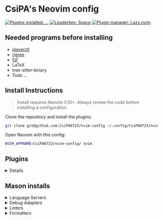 # CsiPA's Neovim config
<!-- markdownlint-disable MD033 -->

<a href="https://dotfyle.com/CsiPA0723/nvim-config"><img alt="Plugins installed: ..." src="https://dotfyle.com/CsiPA0723/nvim-config/badges/plugins?style=for-the-badge" /></a> <!-- markdownlint-disable-line MD013 MD045 -->
<a href="https://dotfyle.com/CsiPA0723/nvim-config"><img alt="Leaderkey: Space" src="https://dotfyle.com/CsiPA0723/nvim-config/badges/leaderkey?style=for-the-badge" /></a> <!-- markdownlint-disable-line MD013 MD045 -->
<a href="https://dotfyle.com/CsiPA0723/nvim-config"><img alt="Plugin manager: Lazy.nvim" src="https://dotfyle.com/CsiPA0723/nvim-config/badges/plugin-manager?style=for-the-badge" /></a> <!-- markdownlint-disable-line MD013 MD045 -->

## Needed programs before installing

- [playerctl](https://github.com/altdesktop/playerctl)
- [rigrep](https://github.com/BurntSushi/ripgrep)
- [fzf](https://github.com/junegunn/fzf)
- LaTeX
- tree-sitter-binary
- Todo ...

## Install Instructions

 > Install requires Neovim 0.10+. Always review the code before installing a configuration.

Clone the repository and install the plugins:

```sh
git clone git@github.com:CsiPA0723/nvim-config ~/.config/CsiPA0723/nvim-config
```

Open Neovim with this config:

```sh
NVIM_APPNAME=CsiPA0723/nvim-config/ nvim
```

## Plugins

<details>

- [b0o/incline.nvim](https://github.com/b0o/incline.nvim)
- [b0o/schemastore.nvim](https://github.com/b0o/schemastore.nvim)
- [catppuccin/nvim](https://github.com/catppuccin/nvim)
- [CsiPA0723/task-runner.nvim](https://github.com/CsiPA0723/task-runner.nvim)
- [cuducos/yaml.nvim](https://github.com/cuducos/yaml.nvim)
- [echasnovski/mini.ai](https://github.com/echasnovski/mini.ai)
- [echasnovski/mini.align](https://github.com/echasnovski/mini.align)
- [echasnovski/mini.surround](https://github.com/echasnovski/mini.surround)
- [fladson/vim-kitty](https://github.com/fladson/vim-kitty)
- [folke/lazydev.nvim](https://github.com/folke/lazydev.nvim)
- [folke/persistence.nvim](https://github.com/folke/persistence.nvim)
- [folke/snacks.nvim](https://github.com/folke/snacks.nvim)
- [folke/todo-comments.nvim](https://github.com/folke/todo-comments.nvim)
- [folke/trouble.nvim](https://github.com/folke/trouble.nvim)
- [folke/which-key.nvim](https://github.com/folke/which-key.nvim)
- [IogaMaster/neocord](https://github.com/IogaMaster/neocord)
- [j-hui/fidget.nvim](https://github.com/j-hui/fidget.nvim)
- [jay-babu/mason-nvim-dap.nvim](https://github.com/jay-babu/mason-nvim-dap.nvim)
- [kevinhwang91/nvim-ufo](https://github.com/kevinhwang91/nvim-ufo)
- [kevinhwang91/promise-async](https://github.com/kevinhwang91/promise-async)
- [L3MON4D3/LuaSnip](https://github.com/L3MON4D3/LuaSnip)
- [lewis6991/gitsigns.nvim](https://github.com/lewis6991/gitsigns.nvim)
- [mason-org/mason-lspconfig.nvim](https://github.com/mason-org/mason-lspconfig.nvim)
- [mason-org/mason.nvim](https://github.com/mason-org/mason.nvim)
- [MeanderingProgrammer/render-markdown.nvim](https://github.com/MeanderingProgrammer/render-markdown.nvim)
- [mfussenegger/nvim-dap](https://github.com/mfussenegger/nvim-dap)
- [mfussenegger/nvim-lint](https://github.com/mfussenegger/nvim-lint)
- [mistricky/codesnap.nvim](https://github.com/mistricky/codesnap.nvim)
- [mistweaverco/kulala.nvim](https://github.com/mistweaverco/kulala.nvim)
- [mrjones2014/smart-splits.nvim](https://github.com/mrjones2014/smart-splits.nvim)
- [NeogitOrg/neogit](https://github.com/NeogitOrg/neogit)
- [neolooong/whichpy.nvim](https://github.com/neolooong/whichpy.nvim)
- [neovim/nvim-lspconfig](https://github.com/neovim/nvim-lspconfig)
- [norcalli/nvim-colorizer.lua](https://github.com/norcalli/nvim-colorizer.lua)
- [numToStr/Comment.nvim](https://github.com/numToStr/Comment.nvim)
- [nvim-java/nvim-java](https://github.com/nvim-java/nvim-java)
- [nvim-lua/plenary.nvim](https://github.com/nvim-lua/plenary.nvim)
- [nvim-lualine/lualine.nvim](https://github.com/nvim-lualine/lualine.nvim)
- [nvim-neotest/nvim-nio](https://github.com/nvim-neotest/nvim-nio)
- [nvim-tree/nvim-web-devicons](https://github.com/nvim-tree/nvim-web-devicons)
- [nvim-treesitter/nvim-treesitter](https://github.com/nvim-treesitter/nvim-treesitter)
- [nvim-zh/colorful-winsep.nvim](https://github.com/nvim-zh/colorful-winsep.nvim)
- [OXY2DEV/helpview.nvim](https://github.com/OXY2DEV/helpview.nvim)
- [OXY2DEV/patterns.nvim](https://github.com/OXY2DEV/patterns.nvim)
- [OXY2DEV/tree-sitter-lua_patterns](https://github.com/OXY2DEV/tree-sitter-lua_patterns)
- [pmizio/typescript-tools.nvim](https://github.com/pmizio/typescript-tools.nvim)
- [rafamadriz/friendly-snippets](https://github.com/rafamadriz/friendly-snippets)
- [rcarriga/nvim-dap-ui](https://github.com/rcarriga/nvim-dap-ui)
- [rcarriga/nvim-notify](https://github.com/rcarriga/nvim-notify)
- [saghen/blink.cmp](https://github.com/saghen/blink.cmp)
- [saghen/blink.compat](https://github.com/saghen/blink.compat)
- [sindrets/diffview.nvim](https://github.com/sindrets/diffview.nvim)
- [stevearc/conform.nvim](https://github.com/stevearc/conform.nvim)
- [stevearc/oil.nvim](https://github.com/stevearc/oil.nvim)
- [supermaven-inc/supermaven-nvim](https://github.com/supermaven-inc/supermaven-nvim)
- [ThePrimeagen/vim-be-good](https://github.com/ThePrimeagen/vim-be-good)
- [xzbdmw/colorful-menu.nvim](https://github.com/xzbdmw/colorful-menu.nvim)

</details>

## Mason installs

<details>
  <summary>Language Servers</summary>

- angularls
- bashls
- clangd
- docker_compose_language_service
- glsl_analyzer
- jdtls
- json-lsp jsonls
- lua_ls
- phpactor
- pylsp
- spring-boot-tools
- taplo
- termux-language-server
- yamlls

</details>

<details>
  <summary>Debug Adapters</summary>

- codelldb
- cpptools
- delve
- java-debug-adapter
- java-test
- php-debug-adapter

</details>

<details>
  <summary>Linters</summary>

- markdownlint
- eslint_d
- hadolint

</details>

<details>
  <summary>Formatters</summary>

- markdownlint
- black
- prettierd
- pretty-php
- shfmt
- stylua

</details>
